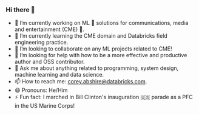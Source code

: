 ### Hi there 👋

- 🔭 I’m currently working on ML 🤖 solutions for communications, media and entertainment (CME) 📡.
- 🌱 I’m currently learning the CME domain and Databricks field engineering practice.
- 👯 I’m looking to collaborate on any ML projects related to CME!
- 🤔 I’m looking for help with how to be a more effective and productive author and OSS contributor.
- 💬 Ask me about anything related to programming, system design, machine learning and data science.
- 📫 How to reach me: corey.abshire@databricks.com.
- 😄 Pronouns: He/Him
- ⚡ Fun fact: I marched in Bill Clinton's inauguration 🇺🇸 parade as a PFC in the US Marine Corps!

<!--
**coreyabs-db/coreyabs-db** is a ✨ _special_ ✨ repository because its `README.md` (this file) appears on your GitHub profile.

Here are some ideas to get you started:

- 🔭 I’m currently working on ML solutions for communications, media and entertainment (CME).
- 🌱 I’m currently learning the CME domain and Databricks field engineering practice.
- 👯 I’m looking to collaborate on any ML projects related to CME!
- 🤔 I’m looking for help with how to be a more effective and productive author and OSS contributor.
- 💬 Ask me about anything related to programming, system design, machine learning and data science.
- 📫 How to reach me: corey.abshire@databricks.com
- 😄 Pronouns: He/Him
- ⚡ Fun fact: I marched in Bill Clinton's inauguration parade as a US Marine in 1996!
-->

